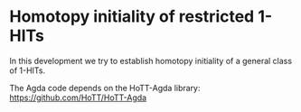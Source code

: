 Homotopy initiality of restricted 1-HITs
========================================

In this development we try to establish homotopy initiality of a
general class of 1-HITs.

The Agda code depends on the HoTT-Agda library:
https://github.com/HoTT/HoTT-Agda

